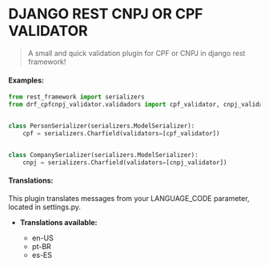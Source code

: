 # DJANGO REST CNPJ OR CPF VALIDATOR
> A small and quick validation plugin for CPF or CNPJ in django rest framework!  


#### Examples:

``` python
from rest_framework import serializers 
from drf_cpfcnpj_validator.validadors import cpf_validator, cnpj_validator


class PersonSerializer(serializers.ModelSerializer):
    cpf = serializers.Charfield(validators=[cpf_validator])


class CompanySerializer(serializers.ModelSerializer):
    cnpj = serializers.Charfield(validators=[cnpj_validator])

```


#### Translations:

This plugin translates messages from your LANGUAGE_CODE parameter, located in settings.py.  


* **Translations available:**  


  - en-US  
  - pt-BR  
  - es-ES  
